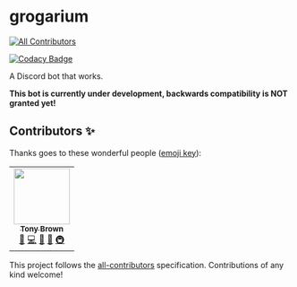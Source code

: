 # grogarium

<!-- ALL-CONTRIBUTORS-BADGE:START - Do not remove or modify this section -->

[![All Contributors](https://img.shields.io/badge/all_contributors-1-orange.svg?style=flat-square)](#contributors-)

<!-- ALL-CONTRIBUTORS-BADGE:END -->

[![Codacy Badge](https://api.codacy.com/project/badge/Grade/900e0c207e4d493aa2df8bb688553109)](https://app.codacy.com/manual/tb148/grogarium?utm_source=github.com&utm_medium=referral&utm_content=tb148/grogarium&utm_campaign=Badge_Grade_Dashboard)

A Discord bot that works.

**This bot is currently under development, backwards compatibility is NOT granted yet!**

## Contributors ✨

Thanks goes to these wonderful people ([emoji key](https://allcontributors.org/docs/en/emoji-key)):

<!-- ALL-CONTRIBUTORS-LIST:START - Do not remove or modify this section -->
<!-- prettier-ignore-start -->
<!-- markdownlint-disable -->
<table>
  <tr>
    <td align="center"><a href="https://scratch.mit.edu/users/TonyBrown148/"><img src="https://avatars1.githubusercontent.com/u/28220642?v=4" width="100px;" alt=""/><br /><sub><b>Tony Brown</b></sub></a><br /><a href="https://github.com/tb148/grogarium/commits?author=tb148" title="Documentation">📖</a> <a href="https://github.com/tb148/grogarium/commits?author=tb148" title="Code">💻</a> <a href="https://github.com/tb148/grogarium/issues?q=author%3Atb148" title="Bug reports">🐛</a> <a href="#ideas-tb148" title="Ideas, Planning, & Feedback">🤔</a> <a href="#infra-tb148" title="Infrastructure (Hosting, Build-Tools, etc)">🚇</a></td>
  </tr>
</table>

<!-- markdownlint-enable -->
<!-- prettier-ignore-end -->

<!-- ALL-CONTRIBUTORS-LIST:END -->

This project follows the [all-contributors](https://github.com/all-contributors/all-contributors) specification. Contributions of any kind welcome!
